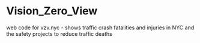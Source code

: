 # Vision_Zero_View
web code for vzv.nyc - shows traffic crash fatalities and injuries in NYC and the safety projects to reduce traffic deaths
